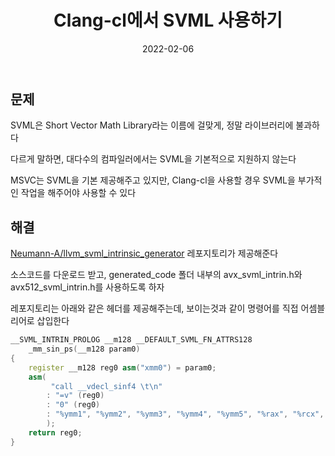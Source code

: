 ﻿---
layout: post
title: "Clang-cl에서 SVML 사용하기"
date: 2022-02-06
categories: [ "C++", "SIMD" ]
---

## 문제

SVML은 Short Vector Math Library라는 이름에 걸맞게, 정말 라이브러리에 불과하다

다르게 말하면, 대다수의 컴파일러에서는 SVML을 기본적으로 지원하지 않는다

MSVC는 SVML을 기본 제공해주고 있지만, Clang-cl을 사용할 경우 SVML을 부가적인 작업을 해주어야 사용할 수 있다

## 해결

[Neumann-A/llvm_svml_intrinsic_generator](https://github.com/Neumann-A/llvm_svml_intrinsic_generator) 레포지토리가 제공해준다

소스코드를 다운로드 받고, generated_code 폴더 내부의 avx_svml_intrin.h와 avx512_svml_intrin.h를 사용하도록 하자

레포지토리는 아래와 같은 헤더를 제공해주는데, 보이는것과 같이 명령어를 직접 어셈블리어로 삽입한다

```cpp
__SVML_INTRIN_PROLOG __m128 __DEFAULT_SVML_FN_ATTRS128
    _mm_sin_ps(__m128 param0) 
{ 
    register __m128 reg0 asm("xmm0") = param0;
    asm( 
         "call __vdecl_sinf4 \t\n" 
        : "=v" (reg0)
        : "0" (reg0)
        : "%ymm1", "%ymm2", "%ymm3", "%ymm4", "%ymm5", "%rax", "%rcx", "%rdx", "%r8", "%r9", "%r10", "%r11"
        );
    return reg0;
}
```